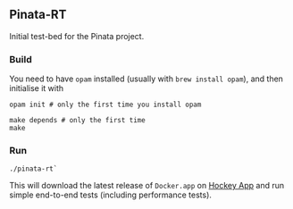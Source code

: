 ## Pinata-RT

Initial test-bed for the Pinata project.

### Build

You need to have `opam` installed (usually with `brew install opam`), and
then initialise it with
```
opam init # only the first time you install opam
```

```
make depends # only the first time
make
```

### Run

```
./pinata-rt`
```

This will download the latest release of `Docker.app` on
[Hockey App](http://hockeyapp.net/) and run simple end-to-end
tests (including performance tests).